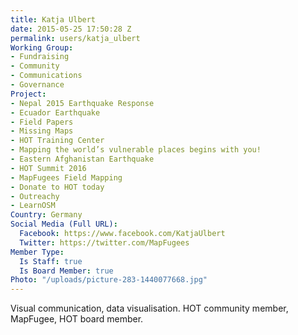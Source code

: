 ```yaml
---
title: Katja Ulbert
date: 2015-05-25 17:50:28 Z
permalink: users/katja_ulbert
Working Group:
- Fundraising
- Community
- Communications
- Governance
Project:
- Nepal 2015 Earthquake Response
- Ecuador Earthquake
- Field Papers
- Missing Maps
- HOT Training Center
- Mapping the world’s vulnerable places begins with you!
- Eastern Afghanistan Earthquake
- HOT Summit 2016
- MapFugees Field Mapping
- Donate to HOT today
- Outreachy
- LearnOSM
Country: Germany
Social Media (Full URL):
  Facebook: https://www.facebook.com/KatjaUlbert
  Twitter: https://twitter.com/MapFugees
Member Type:
  Is Staff: true
  Is Board Member: true
Photo: "/uploads/picture-283-1440077668.jpg"
---
```


<p>Visual communication, data visualisation. HOT community member, MapFugee, HOT board member.</p>
